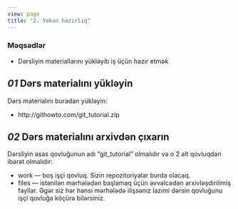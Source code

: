 ```yaml
---
view: page
title: "2. Yekun hazırlıq"
---
```


<h3>Məqsədlər</h3>

<ul><li>Dərsliyin materiallarını yükləyib iş üçün hazır etmək</li></ul>

<h2><em>01</em> Dərs materialını yükləyin</h2>

<p>Dərs materialını buradan yükləyin:</p>

<ul><li>http://githowto.com/git_tutorial.zip</li></ul>

<h2><em>02</em> Dərs materialını arxivdən çıxarın</h2>

<p>Dərsliyin əsas qovluğunun adı “git_tutorial” olmalıdır və o 2 alt qovluqdan ibarət olmalıdır:</p>

<ul>
<li>work — boş işçi qovluq. Sizin repozitoriyalar burda olacaq.</li>
<li>files — istənilən mərhələdən başlamaq üçün əvvəlcədən arxivləşdirilimiş fayllar. Əgər siz hər hansı mərhələdə ilişsəniz lazımi dərsin qovluğunu işçi qovluğa köçürə bilərsiniz.</li>
</ul>